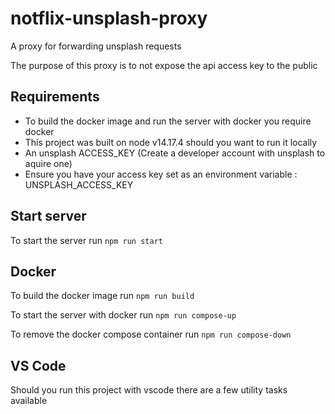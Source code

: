 # notflix-unsplash-proxy

A proxy for forwarding unsplash requests

The purpose of this proxy is to not expose the api access key to the public

## Requirements

- To build the docker image and run the server with docker you require docker
- This project was built on node v14.17.4 should you want to run it locally
- An unsplash ACCESS_KEY (Create a developer account with unsplash to aquire one)
- Ensure you have your access key set as an environment variable : UNSPLASH_ACCESS_KEY

## Start server

To start the server run `npm run start`

## Docker

To build the docker image run `npm run build`

To start the server with docker run `npm run compose-up`

To remove the docker compose container run `npm run compose-down`

## VS Code

Should you run this project with vscode there are a few utility tasks available
